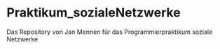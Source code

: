 # Praktikum_sozialeNetzwerke
Das Repository von Jan Mennen für das Programmierpraktikum soziale Netzwerke
